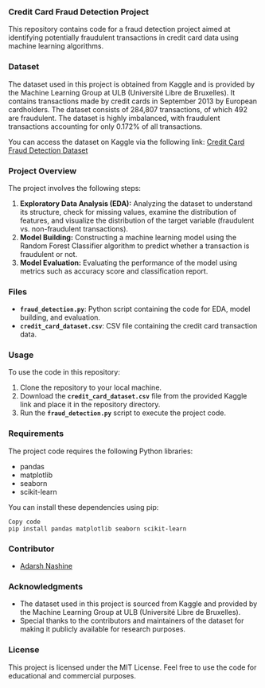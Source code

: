 ### **Credit Card Fraud Detection Project**

This repository contains code for a fraud detection project aimed at identifying potentially fraudulent transactions in credit card data using machine learning algorithms.

### **Dataset**

The dataset used in this project is obtained from Kaggle and is provided by the Machine Learning Group at ULB (Université Libre de Bruxelles). It contains transactions made by credit cards in September 2013 by European cardholders. The dataset consists of 284,807 transactions, of which 492 are fraudulent. The dataset is highly imbalanced, with fraudulent transactions accounting for only 0.172% of all transactions.

You can access the dataset on Kaggle via the following link: [Credit Card Fraud Detection Dataset](https://www.kaggle.com/datasets/mlg-ulb/creditcardfraud)

### **Project Overview**

The project involves the following steps:

1. **Exploratory Data Analysis (EDA):** Analyzing the dataset to understand its structure, check for missing values, examine the distribution of features, and visualize the distribution of the target variable (fraudulent vs. non-fraudulent transactions).
2. **Model Building:** Constructing a machine learning model using the Random Forest Classifier algorithm to predict whether a transaction is fraudulent or not.
3. **Model Evaluation:** Evaluating the performance of the model using metrics such as accuracy score and classification report.

### **Files**

- **`fraud_detection.py`**: Python script containing the code for EDA, model building, and evaluation.
- **`credit_card_dataset.csv`**: CSV file containing the credit card transaction data.

### **Usage**

To use the code in this repository:

1. Clone the repository to your local machine.
2. Download the **`credit_card_dataset.csv`** file from the provided Kaggle link and place it in the repository directory.
3. Run the **`fraud_detection.py`** script to execute the project code.

### **Requirements**

The project code requires the following Python libraries:

- pandas
- matplotlib
- seaborn
- scikit-learn

You can install these dependencies using pip:

```
Copy code
pip install pandas matplotlib seaborn scikit-learn

```

### **Contributor**

- [Adarsh Nashine](https://www.linkedin.com/in/adarsh-nashine/)

### **Acknowledgments**

- The dataset used in this project is sourced from Kaggle and provided by the Machine Learning Group at ULB (Université Libre de Bruxelles).
- Special thanks to the contributors and maintainers of the dataset for making it publicly available for research purposes.

### **License**

This project is licensed under the MIT License. Feel free to use the code for educational and commercial purposes.
